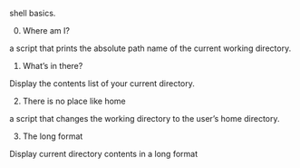 shell basics.

0. Where am I?

 a script that prints the absolute path name of the current working directory.

1. What’s in there?

Display the contents list of your current directory.

2. There is no place like home

a script that changes the working directory to the user’s home directory.

3. The long format

Display current directory contents in a long format
